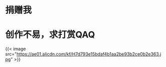# 捐赠我

# 创作不易，求打赏QAQ
{{< image src="https://ae01.alicdn.com/kf/H7d793e15bdaf4b1aa2be93b2ce0b2e363.jpg" >}}

